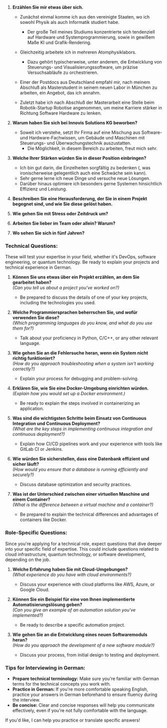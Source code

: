 1. **Erzählen Sie mir etwas über sich.**  
	- Zunächst einmal komme ich aus den vereinigte Staaten, wo ich sowohl Physik als auch Informatik studiert habe.
		- Der große Teil meines Studiums konzentrierte sich tendenziell auf Hardware und Systemprogrammierung, sowie in gewißem Maße KI und Grafik-Rendering.

	- Gleichzeitig arbeitete ich in mehreren Atomphysiklabors.
		- Dazu gehört typischerweise, unter anderem, die Entwicklung von Steuerungs- und Visualisierungssoftware, um präzise Versuchsabläufe zu orchestrieren.

	- Einer der Postdocs aus Deutschland empfahl mir, nach meinem Abschluß als Masterstudent in seinem neuen Labor in München zu arbeiten, ein Angebot, das ich annahm.
	- Zuletzt habe ich nach Abschluß der Masterarbeit eine Stelle beim Robotik-Startup Robotise angenommen, um meine Karriere stärker in Richtung Software Hardware zu lenken.


2. **Warum haben Sie sich bei Innovis Solutions KG beworben?** 
	- Soweit ich verstehe, setzt Ihr Firma auf eine Mischung aus Software- und Hardware-Fachwissen, um Gebäude und Maschinen mit Steuerungs- und Überwachungstechnik auszustatten.
		- Die Möglichkeit, in diesem Bereich zu arbeiten, freut mich sehr.


3. **Welche Ihrer Stärken würden Sie in dieser Position einbringen?**  
   - Ich bin gut darin, die Einzelheiten sorgfältig zu bedenken       (, was ironischerweise gelegentlich auch eine Schwäche sein kann).
   - Sehr gerne lerne ich neue Dinge und versuche neue Lösungen.
   - Darüber hinaus optimiere ich besonders gerne Systemen hinsichtlich Effizienz und Leistung.


4. **Beschreiben Sie eine Herausforderung, der Sie in einem Projekt begegnet sind, und wie Sie diese gelöst haben.**  



5. **Wie gehen Sie mit Stress oder Zeitdruck um?**  



6. **Arbeiten Sie lieber im Team oder allein? Warum?**  
   


7. **Wo sehen Sie sich in fünf Jahren?**  
   



### **Technical Questions:**
These will test your expertise in your field, whether it's DevOps, software engineering, or quantum technology. Be ready to explain your projects and technical experience in German.

1. **Können Sie uns etwas über ein Projekt erzählen, an dem Sie gearbeitet haben?**  
   *(Can you tell us about a project you've worked on?)*  
   - Be prepared to discuss the details of one of your key projects, including the technologies you used.

2. **Welche Programmiersprachen beherrschen Sie, und wofür verwenden Sie diese?**  
   *(Which programming languages do you know, and what do you use them for?)*  
   - Talk about your proficiency in Python, C/C++, or any other relevant language.

3. **Wie gehen Sie an die Fehlersuche heran, wenn ein System nicht richtig funktioniert?**  
   *(How do you approach troubleshooting when a system isn't working correctly?)*  
   - Explain your process for debugging and problem-solving.

4. **Erklären Sie, wie Sie eine Docker-Umgebung einrichten würden.**  
   *(Explain how you would set up a Docker environment.)*  
   - Be ready to explain the steps involved in containerizing an application.

5. **Was sind die wichtigsten Schritte beim Einsatz von Continuous Integration und Continuous Deployment?**  
   *(What are the key steps in implementing continuous integration and continuous deployment?)*  
   - Explain how CI/CD pipelines work and your experience with tools like GitLab CI or Jenkins.

6. **Wie würden Sie sicherstellen, dass eine Datenbank effizient und sicher läuft?**  
   *(How would you ensure that a database is running efficiently and securely?)*  
   - Discuss database optimization and security practices.

7. **Was ist der Unterschied zwischen einer virtuellen Maschine und einem Container?**  
   *(What is the difference between a virtual machine and a container?)*  
   - Be prepared to explain the technical differences and advantages of containers like Docker.

### **Role-Specific Questions:**
Since you're applying for a technical role, expect questions that dive deeper into your specific field of expertise. This could include questions related to cloud infrastructure, quantum technology, or software development, depending on the job.

1. **Welche Erfahrung haben Sie mit Cloud-Umgebungen?**  
   *(What experience do you have with cloud environments?)*  
   - Discuss your experience with cloud platforms like AWS, Azure, or Google Cloud.

2. **Können Sie ein Beispiel für eine von Ihnen implementierte Automatisierungslösung geben?**  
   *(Can you give an example of an automation solution you've implemented?)*  
   - Be ready to describe a specific automation project.

3. **Wie gehen Sie an die Entwicklung eines neuen Softwaremoduls heran?**  
   *(How do you approach the development of a new software module?)*  
   - Discuss your process, from initial design to testing and deployment.

### **Tips for Interviewing in German:**

- **Prepare technical terminology:** Make sure you're familiar with German terms for the technical concepts you work with.
- **Practice in German:** If you're more comfortable speaking English, practice your answers in German beforehand to ensure fluency during the interview.
- **Be concise:** Clear and concise responses will help you communicate effectively, even if you're not fully comfortable with the language.
  
If you'd like, I can help you practice or translate specific answers!